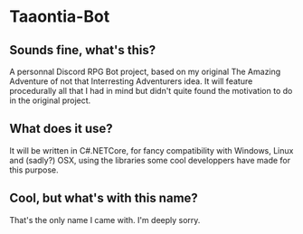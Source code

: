 # Taaontia-Bot

## Sounds fine, what's this?

A personnal Discord RPG Bot project, based on my original The Amazing Adventure of not that Interresting Adventurers idea.
It will feature procedurally all that I had in mind but didn't quite found the motivation to do in the original project.


## What does it use?

It will be written in C#.NETCore, for fancy compatibility with Windows, Linux and (sadly?) OSX, using the libraries some cool developpers have made for this purpose.


## Cool, but what's with this name?

That's the only name I came with. I'm deeply sorry.
